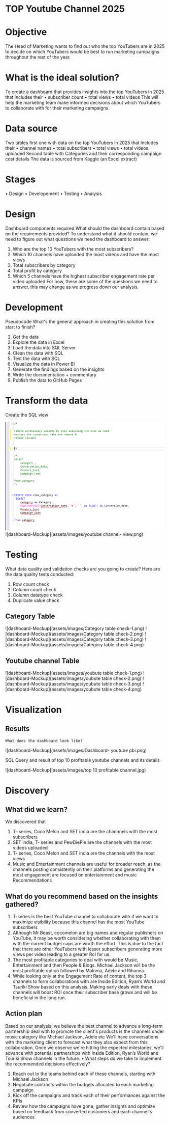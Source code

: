 # TOP Youtube Channel 2025

# Objective
The Head of Marketing wants to find out who the top YouTubers are in 2025 to decide on which YouTubers would be best to run marketing campaigns throughout the rest of the year.
# What is the ideal solution?
To create a dashboard that provides insights into the top YouTubers in 2025 that includes their
•	subscriber count
•	total views
•	total videos
This will help the marketing team make informed decisions about which YouTubers to collaborate with for their marketing campaigns.
# Data source
 Two tables first one with data on the top YouTubers in 2025 that includes their
•	channel names
•	total subscribers
•	total views
•	total videos uploaded
Second table with Categories and their corresponding campaign cost details 
The data is sourced from Kaggle (an Excel extract)
# Stages
•	Design
•	Developement
•	Testing
•	Analysis
# Design
Dashboard components required
	What should the dashboard contain based on the requirements provided?
To understand what it should contain, we need to figure out what questions we need the dashboard to answer:
1.	Who are the top 10 YouTubers with the most subscribers?
2.	Which 10 channels have uploaded the most videos and have the most views
3.	Total subscribers by category
4.	Total profit by category
5.	Which 5 channels have the highest subscriber engagement rate per video uploaded
For now, these are some of the questions we need to answer, this may change as we progress down our analysis.

# Development
Pseudocode
	What's the general approach in creating this solution from start to finish?
1.	Get the data
2.	Explore the data in Excel
3.	Load the data into SQL Server
4.	Clean the data with SQL
5.	Test the data with SQL
6.	Visualize the data in Power BI
7.	Generate the findings based on the insights
8.	Write the documentation + commentary
9.	Publish the data to GitHub Pages
    
# Transform the data
 Create the SQL view

![dashboard-Mockup](assets/images/category-view.png)
![dashboard-Mockup](assets/images/youtube channel- view.png)

# Testing
  What data quality and validation checks are you going to create?
Here are the data quality tests conducted:
1. Row count check
2. Column count check
3. Column datatype check
4. Duplicate value check

## Category Table
  
![dashboard-Mockup](assets/images/Category table check-1.png)
![dashboard-Mockup](assets/images/Category table check-2.png)
![dashboard-Mockup](assets/images/Category table check-3.png)
![dashboard-Mockup](assets/images/Category table check-4.png)


## Youtube channel Table

![dashboard-Mockup](assets/images/youbute table check-1.png)
![dashboard-Mockup](assets/images/youbute table check-2.png)
![dashboard-Mockup](assets/images/youbute table check-3.png)
![dashboard-Mockup](assets/images/youbute table check-4.png)


# Visualization
## Results
	What does the dashboard look like?

![dashboard-Mockup](assets/images/Dashboard- youtube pbi.png)

SQL Query and result of top 10 profitable youtube channels and its details

![dashboard-Mockup](assets/images/top 10 profitable channel.jpg)

# Discovery
## 	What did we learn?
We discovered that
1.	T- series, Coco Melon and SET india are the channnels with the most subscribers 
2.	SET india, T- series and PewDiePie are the channels with the most videos uploaded
3.	T- series, Coco Melon and SET india are the channels with the most views
4.	Music and Entertainment channels are useful for broader reach, as the channels posting consistently on their platforms and generating the most engagement are focused on entertainment and music
Recommendations
## 	What do you recommend based on the insights gathered?
1.	T-series is the best YouTube channel to collaborate with if we want to maximize visibility because this channel has the most YouTube subscribers
2.	Although Mr Beast, cocomelon are big names and regular publishers on YouTube, it may be worth considering whether collaborating with them with the current budget caps are worth the effort. This is due to the fact that there are other YouTubers with lesser subscribers generating more views per video leading to a greater RoI for us.
3.	The most profitable categories to deal with would be Music, Entertainment and then People & Blogs. Michael Jackson will be the most profitable option followed by Maluma, Adele and Rihanna.
4.	While looking only at the Engagement Rate of content, the top 3 channels to form collaborations with are Inside Edition, Ryan’s World and Tsuriki Show based on this analysis. Making early deals with these channels will boost ROI once their subscriber base grows and will be beneficial in the long run.


## Action plan

Based on our analysis, we believe the best channel to advance a long-term partnership deal with to promote the client's products is the channels under music category like Michael Jackson, Adele etc
We'll have conversations with the marketing client to forecast what they also expect from this collaboration. Once we observe we're hitting the expected milestones, we'll advance with potential partnerships with Inside Edition, Ryan’s World and Tsuriki Show channels in the future.
•	What steps do we take to implement the recommended decisions effectively?
1.	Reach out to the teams behind each of these channels, starting with Michael Jackson
2.	Negotiate contracts within the budgets allocated to each marketing campaign
3.	Kick off the campaigns and track each of their performances against the KPIs
4.	Review how the campaigns have gone, gather insights and optimize based on feedback from converted customers and each channel's audiences


